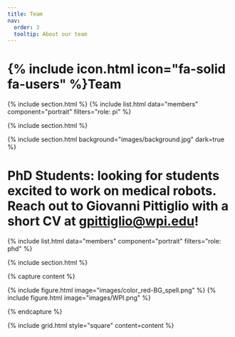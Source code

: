 ```yaml
---
title: Team
nav:
  order: 3
  tooltip: About our team
---
```


# {% include icon.html icon="fa-solid fa-users" %}Team

{% include section.html %}
{% include list.html data="members" component="portrait" filters="role: pi" %}

{% include section.html %}

{% include section.html background="images/background.jpg" dark=true %}
# PhD Students: looking for students excited to work on medical robots. Reach out to Giovanni Pittiglio with a short CV at gpittiglio@wpi.edu!

{% include list.html data="members" component="portrait" filters="role: phd" %}

{% include section.html %}

{% capture content %}

{% include figure.html image="images/color_red-BG_spell.png" %}
{% include figure.html image="images/WPI.png" %}

{% endcapture %}

{% include grid.html style="square" content=content %}

